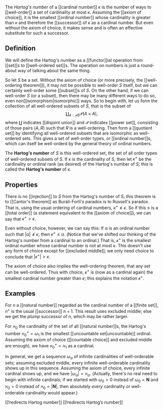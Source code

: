The _Hartog\'s number_ of a [[cardinal number]] $\kappa$ is the number of ways to [[well-order]] a set of cardinality at most $\kappa$.  Assuming the [[axiom of choice]], it is the smallest [[ordinal number]] whose cardinality is greater than $\kappa$ and therefore the [[successor]] of $\kappa$ as a cardinal number.  But even without the axiom of choice, it makes sense and is often an effective substitute for such a successor.


## Definition

We will define the Hartog\'s number as a [[functor]]ial operation from [[set]]s to [[well-ordered set]]s.  The operation on numbers is just a round-about way of talking about the same thing.

So let $S$ be a set.  Without the axiom of choice (or more precisely, the [[well-ordering theorem]]), it may not be possible to well-order $S$ itself, but we can certainly well-order some [[subset]]s of $S$.  On the other hand, if we can well-order $S$ (or a subset), then there may be many different ways to do so, even non[[isomorphism|isomorphic]] ways.  So to begin with, let us form the collection of all well-ordered subsets of $S$, that is the subset of
$$ \coprod_{A: \mathcal{P}S} \mathcal{P}(A \times A) ,$$
where $\coprod$ indicates [[disjoint union]] and $\mathcal{P}$ indicates [[power set]], consisting of those pairs $(A,R)$ such that $R$ is a well-ordering.  Then form a [[quotient set]] by identifying all well-ordered subsets that are isomorphic as well-ordered sets.  This gives a set of well-order types, or [[ordinal number]]s, which can itself be well-orderd by the general theory of ordinal numbers.

The __Hartog\'s number__ of $S$ is this well-ordered set, the set of all order types of well-ordered subsets of $S$.  If $\kappa$ is the cardinality of $S$, then let $\kappa^+$ be the cardinality or ordinal rank (as desired) of the Hartog\'s number of $S$; this is called the __Hartog\'s number__ of $\kappa$.


## Properties

There is no [[injection]] to $S$ from the Hartog\'s number of $S$; this theorem is to [[Cantor's theorem]] as Burali-Forti\'s paradox is to Russell\'s paradox.  That is, using the usual ordering of cardinal numbers, $\kappa^+ \nleq \kappa$.  So if this $\leq$ is a [[total order]] (a statement equivalent to the [[axiom of choice]]), we can say that $\kappa^+ \gt \kappa$.

Even without choice, however, we can say this:  If $\alpha$ is an ordinal number such that $|\alpha| \nleq \kappa$, then $\kappa^+ \leq \alpha$.  (Notice that we\'ve shifted our thinking of the Hartog\'s number from a cardinal to an ordinal.)  That is, $\kappa^+$ is the smallest ordinal number whose cardinal number is not at most $\kappa$.  This doesn\'t use any form of choice except for [[excluded middle]]; we only need choice to conclude that $|\kappa^+| \gt \kappa$.

The axiom of choice also implies the well-ordering theorem, that any set can be well-ordered.  Thus with choice, $\kappa^+$ is (now as a cardinal again) the smallest cardinal number greater than $\kappa$; this explains the notation $\kappa^+$.


## Examples

For $n$ a [[natural number]] regarded as the cardinal number of a [[finite set]], $n^+$ is the usual [[successor]] $n + 1$.  This result uses excluded middle; else we get the _plump_ successor of $n$, which may be rather larger.

For $\aleph_0$ the cardinality of the set of all [[natural number]]s, the Hartog\'s number $\aleph_0^+ = \omega_1$ is the smallest [[uncountable set|uncountable]] ordinal.  Assuming the axiom of choice ([[countable choice]] and excluded middle are enough), we have $\aleph_0^+ = \aleph_1$ as a cardinal.

In general, we get a sequence $\omega_\alpha$ of infinite cardinalities of well-orderable sets; assuming excluded middle, every infinite well-orderable cardinality shows up in this sequence.  Assuming the axiom of choice, every infinite cardinal shows up, and we have $|\omega_\alpha| = \aleph_\alpha$.  (Actually, there\'s no real need to begin with infinite cardinals; if we started with $\omega_0 = 0$ instead of $\omega_0 = \mathbf{N}$ and $\aleph_0 = 0$ instead of $\aleph_0 = |\mathbf{N}|$, then absolutely *every* cardinality or well-orderable cardinality would appear.)


[[!redirects Hartog number]]
[[!redirects Hartog’s number]]